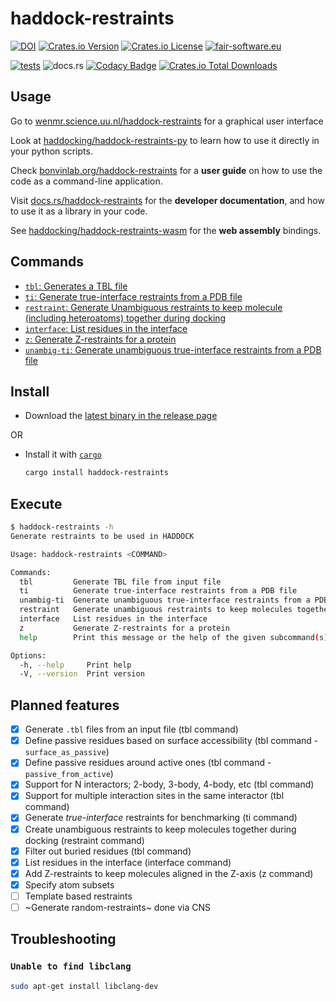 # haddock-restraints

[![DOI](https://zenodo.org/badge/DOI/10.5281/zenodo.13362093.svg)](https://doi.org/10.5281/zenodo.13362093)
[![Crates.io Version](https://img.shields.io/crates/v/haddock-restraints)](https://crates.io/crates/haddock-restraints)
[![Crates.io License](https://img.shields.io/crates/l/haddock-restraints)](https://crates.io/crates/haddock-restraints)
[![fair-software.eu](https://img.shields.io/badge/fair--software.eu-%E2%97%8F%20%20%E2%97%8F%20%20%E2%97%8F%20%20%E2%97%8F%20%20%E2%97%8F-green)](https://fair-software.eu)

[![tests](https://github.com/haddocking/haddock-restraints/actions/workflows/test.yml/badge.svg)](https://github.com/haddocking/haddock-restraints/actions/workflows/test.yml)
![docs.rs](https://img.shields.io/docsrs/haddock-restraints)
[![Codacy Badge](https://app.codacy.com/project/badge/Grade/cc008f968e394457ae63650cccfd27da)](https://app.codacy.com/gh/haddocking/haddock-restraints/dashboard?utm_source=gh&utm_medium=referral&utm_content=&utm_campaign=Badge_grade)
[![Crates.io Total Downloads](https://img.shields.io/crates/d/haddock-restraints)](https://crates.io/crates/haddock-restraints)

## Usage

Go to [wenmr.science.uu.nl/haddock-restraints](https://wenmr.science.uu.nl/haddock-restraints) for a graphical user interface

Look at [haddocking/haddock-restraints-py](https://github.com/haddocking/haddock-restraints-py) to learn how to use it directly in your python scripts.

Check [bonvinlab.org/haddock-restraints](https://bonvinlab.org/haddock-restraints) for a **user guide** on how to use the code as a command-line application.

Visit [docs.rs/haddock-restraints](https://docs.rs/haddock-restraints) for the **developer documentation**, and how to use it as a library in your code.

See [haddocking/haddock-restraints-wasm](https://github.com/haddocking/haddock-restraints-wasm) for the **web assembly** bindings.


## Commands

- [`tbl`: Generates a TBL file](https://www.bonvinlab.org/haddock-restraints/tbl.html)
- [`ti`: Generate true-interface restraints from a PDB file](https://www.bonvinlab.org/haddock-restraints/ti.html)
- [`restraint`: Generate Unambiguous restraints to keep molecule (including heteroatoms) together during docking](https://www.bonvinlab.org/haddock-restraints/restraint.html)
- [`interface`: List residues in the interface](https://www.bonvinlab.org/haddock-restraints/interface.html)
- [`z`: Generate Z-restraints for a protein](https://www.bonvinlab.org/haddock-restraints/z.html)
- [`unambig-ti`: Generate unambiguous true-interface restraints from a PDB file](https://www.bonvinlab.org/haddock-restraints/unambig-ti.html)

## Install

- Download the [latest binary in the release page](https://github.com/haddocking/haddock-restraints/releases/latest)

OR

- Install it with [`cargo`](https://www.rust-lang.org/tools/install)

  ```bash
  cargo install haddock-restraints
  ```

## Execute

```bash
$ haddock-restraints -h
Generate restraints to be used in HADDOCK

Usage: haddock-restraints <COMMAND>

Commands:
  tbl         Generate TBL file from input file
  ti          Generate true-interface restraints from a PDB file
  unambig-ti  Generate unambiguous true-interface restraints from a PDB file
  restraint   Generate unambiguous restraints to keep molecules together during docking
  interface   List residues in the interface
  z           Generate Z-restraints for a protein
  help        Print this message or the help of the given subcommand(s)

Options:
  -h, --help     Print help
  -V, --version  Print version
```

## Planned features

- [x] Generate `.tbl` files from an input file (tbl command)
- [x] Define passive residues based on surface accessibility (tbl command - `surface_as_passive`)
- [x] Define passive residues around active ones (tbl command - `passive_from_active`)
- [x] Support for N interactors; 2-body, 3-body, 4-body, etc (tbl command)
- [x] Support for multiple interaction sites in the same interactor (tbl command)
- [x] Generate _true-interface_ restraints for benchmarking (ti command)
- [x] Create unambiguous restraints to keep molecules together during docking (restraint command)
- [x] Filter out buried residues (tbl command)
- [x] List residues in the interface (interface command)
- [x] Add Z-restraints to keep molecules aligned in the Z-axis (z command)
- [x] Specify atom subsets
- [ ] Template based restraints
- [ ] ~Generate random-restraints~ done via CNS

## Troubleshooting

### `Unable to find libclang`

```bash
sudo apt-get install libclang-dev
```
